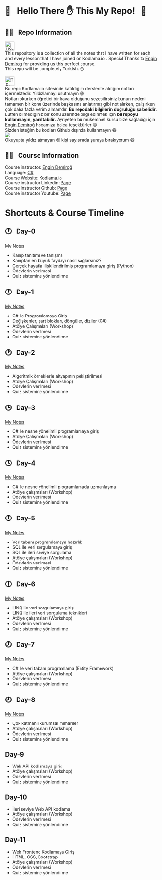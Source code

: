 # :blue_book: &nbsp;  Hello There :hand: This My Repo! &nbsp; :blue_book:




## :male_detective:	 &nbsp; Repo Information &nbsp;  

<img width="30" alt="US-Flag" src="https://emojipedia-us.s3.dualstack.us-west-1.amazonaws.com/thumbs/120/apple/271/flag-united-states_1f1fa-1f1f8.png"><br/>
This repository is a collection of all the notes that I have written for each and every lesson that I have joined on Kodlama.io .
Special Thanks to [Engin Demirog](https://github.com/engindemirog) for providing us this perfect course.<br/>This repo will be completely Turkish. :no_mouth:<br/><br/>
<img width="30" alt="TR-Flag" src="https://emojipedia-us.s3.dualstack.us-west-1.amazonaws.com/thumbs/160/apple/48/flag-for-turkey_1f1f9-1f1f7.png"><br/>
Bu repo Kodlama.io sitesinde katıldığım derslerde aldığım notları içermektedir. Yıldızlamayı unutmayın :smile: </br>
Notları okurken öğretici bir hava olduğunu sezebilirsiniz bunun nedeni tamamen bir konu üzerinde başkasına anlatırmış gibi not alırken, çalışırken çok daha fazla verim almamdır. 
**Bu repodaki bilgilerin doğruluğu şaibelidir.**
Lütfen bilmediğiniz bir konu üzerinde bilgi edinmek için **bu repoyu kullanmayın, yanıltabilir.** 
Ayrıyeten bu mükemmel kursu bize sağladığı için [Engin Demiroğ](https://github.com/engindemirog) hocamıza bolca teşekkürler :blush: </br>
Sizden isteğim bu kodları Github dışında kullanmayın :smile: </br>
![](https://komarev.com/ghpvc/?username=adigeefecsharpkursunotlar) </br>
Okuyupta yıldız atmayan :pensive: kişi sayısınıda şuraya bırakıyorum :smile:

## :male_detective:  &nbsp; Course Information  &nbsp;

Course instructor: [Engin Demiroğ](https://github.com/engindemirog)<br/>
Language: [C#](https://docs.microsoft.com/en-us/dotnet/csharp/)<br/>
Course Website: [Kodlama.io](https://kodlama.io)<br/>
Course instructor Linkedin: [Page](https://linkedin.com/in/engindemirog)<br/>
Course instructor Github: [Page](https://github.com/engindemirog)<br/>
Course instructor Youtube: [Page](https://www.youtube.com/channel/UCRjiquPh4mjPNoOV9eCilXQ)<br/>

# Shortcuts & Course Timeline  &nbsp;

## :clock1: &nbsp; Day-0 &nbsp; 

[My Notes](./Day-0_Exercise)

* Kamp tanıtımı ve tanışma
* Kamptan en büyük faydayı nasıl sağlarsınız?
* Gerçek hayatla ilişkilendirilmiş programlamaya giriş (Python)
* Ödevlerin verilmesi
* Quiz sistemine yönlendirme

## :clock1: &nbsp; Day-1 &nbsp; 

[My Notes](./Day-1)

* C# ile Programlamaya Giriş
* Değişkenler, şart blokları, döngüler, diziler (C#)
* Atölye Çalışmaları (Workshop)
* Ödevlerin verilmesi
* Quiz sistemine yönlendirme
 
## :clock2: &nbsp; Day-2 &nbsp; 

[My Notes](./Day-2)

*  Algoritmik örneklerle altyapının pekiştirilmesi
*  Atölye Çalışmaları (Workshop)
*  Ödevlerin verilmesi
*  Quiz sistemine yönlendirme
 
## :clock3: &nbsp; Day-3 &nbsp; 

[My Notes](./Day-3)

* C# ile nesne yönelimli programlamaya giriş
* Atölye Çalışmaları (Workshop)
* Ödevlerin verilmesi
* Quiz sistemine yönlendirme
 
## :clock4: &nbsp; Day-4 &nbsp; 

[My Notes](./Day-4)

* C# ile nesne yönelimli programlamada uzmanlaşma
* Atölye çalışmaları (Workshop)
* Ödevlerin verilmesi
* Quiz sistemine yönlendirme
 
## :clock5: &nbsp; Day-5 &nbsp; 

[My Notes](./Day-5)

* Veri tabanı programlamaya hazırlık
* SQL ile veri sorgulamaya giriş
* SQL ile ileri seviye sorgulama
* Atölye çalışmaları (Workshop)
* Ödevlerin verilmesi
* Quiz sistemine yönlendirme

## :clock6: &nbsp; Day-6 &nbsp; 

[My Notes](./Day-6)

* LINQ ile veri sorgulamaya giriş
* LINQ ile ileri veri sorgulama teknikleri
* Atölye çalışmaları (Workshop)
* Ödevlerin verilmesi
* Quiz sistemine yönlendirme

## :clock7: &nbsp; Day-7 &nbsp; 

[My Notes](./Day-7)

* C# ile veri tabanı programlama (Entity Framework)
* Atölye çalışmaları (Workshop)
* Ödevlerin verilmesi
* Quiz sistemine yönlendirme

## :clock8: &nbsp; Day-8 &nbsp; 

[My Notes](./Day-8)

* Çok katmanlı kurumsal mimariler
* Atölye çalışmaları (Workshop)
* Ödevlerin verilmesi
* Quiz sistemine yönlendirme

## Day-9

* Web API kodlamaya giriş
* Atölye çalışmaları (Workshop)
* Ödevlerin verilmesi
* Quiz sistemine yönlendirme

## Day-10

* İleri seviye Web API kodlama
* Atölye çalışmaları (Workshop)
* Ödevlerin verilmesi
* Quiz sistemine yönlendirme

## Day-11

* Web Frontend Kodlamaya Giriş
* HTML, CSS, Bootstrap
* Atölye çalışmaları (Workshop)
* Ödevlerin verilmesi
* Quiz sistemine yönlendirme
